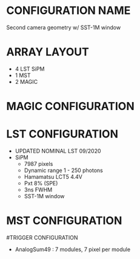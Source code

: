 # CONFIGURATION NAME
Second camera geometry w/ SST-1M window
# ARRAY LAYOUT
- 4 LST SiPM
- 1 MST
- 2 MAGIC
# MAGIC CONFIGURATION
# LST CONFIGURATION
- UPDATED NOMINAL LST 09/2020
- SiPM
    - 7987 pixels
    - Dynamic range 1 - 250 photons
    - Hamamatsu LCT5 4.4V
    - Pxt 8% (SPE)
    - 3ns FWHM
    - SST-1M window
# MST CONFIGURATION
#TRIGGER CONFIGURATION
- AnalogSum49 : 7 modules, 7 pixel per module
